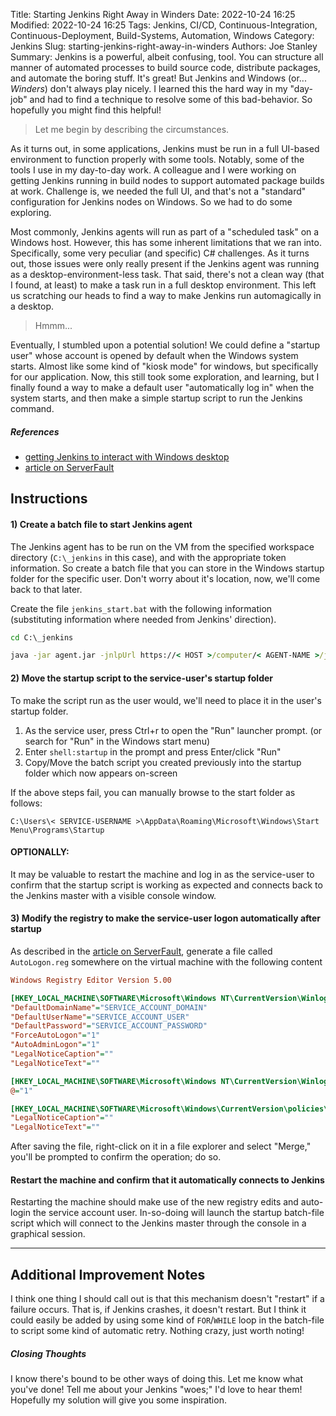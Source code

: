 Title: Starting Jenkins Right Away in Winders
Date: 2022-10-24 16:25
Modified: 2022-10-24 16:25
Tags: Jenkins, CI/CD, Continuous-Integration, Continuous-Deployment, Build-Systems, Automation, Windows
Category: Jenkins
Slug: starting-jenkins-right-away-in-winders
Authors: Joe Stanley
Summary: Jenkins is a powerful, albeit confusing, tool. You can structure all manner of automated processes to build source code, distribute packages, and automate the boring stuff. It's great! But Jenkins and Windows (or... *Winders*) don't always play nicely. I learned this the hard way in my "day-job" and had to find a technique to resolve some of this bad-behavior. So hopefully you might find this helpful!


> Let me begin by describing the circumstances.

As it turns out, in some applications, Jenkins must be run in a full UI-based environment to function properly with some tools. Notably, some of the tools I use in my day-to-day
work. A colleague and I were working on getting Jenkins running in build nodes to support automated package builds at work. Challenge is, we needed the full UI, and that's not
a "standard" configuration for Jenkins nodes on Windows. So we had to do some exploring. 

Most commonly, Jenkins agents will run as part of a "scheduled task" on a Windows host. However, this has some inherent limitations that we ran into. Specifically, some very
peculiar (and specific) C# challenges. As it turns out, those issues were only really present if the Jenkins agent was running as a desktop-environment-less task. That said,
there's not a clean way (that I found, at least) to make a task run in a full desktop environment. This left us scratching our heads to find a way to make Jenkins run
automagically in a desktop.

> Hmmm...

Eventually, I stumbled upon a potential solution! We could define a "startup user" whose account is opened by default when the Windows system starts. Almost like some kind of
"kiosk mode" for windows, but specifically for our application. Now, this still took some exploration, and learning, but I finally found a way to make a default user
"automatically log in" when the system starts, and then make a simple startup script to run the Jenkins command.


##### References
* [getting Jenkins to interact with Windows desktop][getting Jenkins to interact with Windows desktop]
* [article on ServerFault][article on ServerFault]


## Instructions

#### 1) Create a batch file to start Jenkins agent
The Jenkins agent has to be run on the VM from the specified workspace directory (`C:\_jenkins` in this case), and with the appropriate token information.
So create a batch file that you can store in the Windows startup folder for the specific user. Don't worry about it's location, now, we'll come back to that later.

Create the file `jenkins_start.bat` with the following information (substituting information where needed from Jenkins' direction).

```bat
cd C:\_jenkins

java -jar agent.jar -jnlpUrl https://< HOST >/computer/< AGENT-NAME >/jenkins-agent.jnlp -secret < SECRET > -workDir "c:\_jenkins"
```

#### 2) Move the startup script to the service-user's startup folder
To make the script run as the user would, we'll need to place it in the user's startup folder.

1. As the service user, press Ctrl+r to open the "Run" launcher prompt. (or search for "Run" in the Windows start menu)
2. Enter `shell:startup` in the prompt and press Enter/click "Run"
3. Copy/Move the batch script you created previously into the startup folder which now appears on-screen

If the above steps fail, you can manually browse to the start folder as follows:

`C:\Users\< SERVICE-USERNAME >\AppData\Roaming\Microsoft\Windows\Start Menu\Programs\Startup`

#### OPTIONALLY:
It may be valuable to restart the machine and log in as the service-user to confirm that the startup script is working as expected and connects back to the Jenkins master
with a visible console window.

#### 3) Modify the registry to make the service-user logon automatically after startup
As described in the [article on ServerFault][article on ServerFault], generate a file called `AutoLogon.reg` somewhere on the virtual machine with the following content

```ini
Windows Registry Editor Version 5.00

[HKEY_LOCAL_MACHINE\SOFTWARE\Microsoft\Windows NT\CurrentVersion\Winlogon]
"DefaultDomainName"="SERVICE_ACCOUNT_DOMAIN"
"DefaultUserName"="SERVICE_ACCOUNT_USER"
"DefaultPassword"="SERVICE_ACCOUNT_PASSWORD"
"ForceAutoLogon"="1"
"AutoAdminLogon"="1"
"LegalNoticeCaption"=""
"LegalNoticeText"=""

[HKEY_LOCAL_MACHINE\SOFTWARE\Microsoft\Windows NT\CurrentVersion\Winlogon\AutoLogonChecked]
@="1"

[HKEY_LOCAL_MACHINE\SOFTWARE\Microsoft\Windows\CurrentVersion\policies\system]
"LegalNoticeCaption"=""
"LegalNoticeText"=""
```

After saving the file, right-click on it in a file explorer and select "Merge," you'll be prompted to confirm the operation; do so.

#### Restart the machine and confirm that it automatically connects to Jenkins
Restarting the machine should make use of the new registry edits and auto-login the service account user. In-so-doing will launch the startup batch-file script which will
connect to the Jenkins master through the console in a graphical session.



[article on ServerFault]: https://serverfault.com/questions/269832/windows-server-2008-automatic-user-logon-on-power-on/606130#606130
[getting Jenkins to interact with Windows desktop]: https://stackoverflow.com/questions/18906753/jenkins-windows-slave-service-does-not-interact-with-desktop

---

## Additional Improvement Notes

I think one thing I should call out is that this mechanism doesn't "restart" if a failure occurs. That is, if Jenkins crashes, it doesn't restart. But I think it could
easily be added by using some kind of `FOR`/`WHILE` loop in the batch-file to script some kind of automatic retry. Nothing crazy, just worth noting!

##### Closing Thoughts

I know there's bound to be other ways of doing this. Let me know what you've done! Tell me about your Jenkins "woes;" I'd love to hear them! Hopefully my solution will
give you some inspiration.